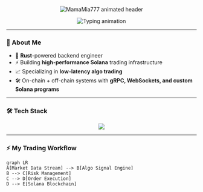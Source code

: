 
<p align="center">
  <!-- Animated wave header with your name -->
  <img
    src="https://capsule-render.vercel.app/api?type=wave&height=240&text=MamaMia777&fontAlign=50&fontAlignY=40&desc=Rust%20%E2%9A%9B%EF%B8%8F%20Solana%20Algo%20Trading&descAlign=50&descAlignY=65&color=0:0f0c29,50:302b63,100:24243e&fontColor=ffffff&fontSize=72&animation=fadeIn"
    alt="MamaMia777 animated header"
  />
</p>

<p align="center">
  <!-- Typing animation under the name -->
  <img
    src="https://readme-typing-svg.demolab.com?font=Fira+Code&size=22&pause=1000&center=true&vCenter=true&width=720&lines=%F0%9F%9A%80+MamaMia777;%F0%9F%90%80+Rust+%C3%97+Solana+%E2%80%94+Low-latency+Algo+Trading;%F0%9F%93%88+Signals+%E2%86%92+Risk+%E2%86%92+Execution"
    alt="Typing animation"
  />
</p>

---

### 🚀 About Me
- 🦀 **Rust**-powered backend engineer
- ⚡ Building **high-performance Solana** trading infrastructure
- 📈 Specializing in **low-latency algo trading**
- 🛠 On-chain + off-chain systems with **gRPC, WebSockets, and custom Solana programs**

---

### 🛠 Tech Stack
<p align="center">
  <img src="https://skillicons.dev/icons?i=rust,solana,ts,python,postgres,redis,docker,github,git" />
</p>


---

### ⚡ My Trading Workflow
```mermaid
graph LR
A[Market Data Stream] --> B[Algo Signal Engine]
B --> C[Risk Management]
C --> D[Order Execution]
D --> E[Solana Blockchain]
